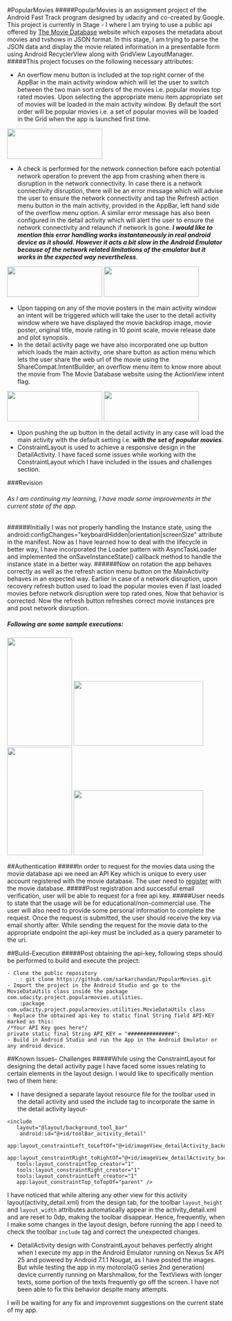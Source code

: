 #PopularMovies
#####PopularMovies is an assignment project of the Android Fast Track program designed by udacity and co-created by Google. This project is currently in Stage - I where I am trying to use a public api offered by [The Movie Database](https://www.themoviedb.org/) website which exposes the metadata about movies and tvshows in JSON format. In this stage, I am trying to parse the JSON data and display the movie related information in a presentable form using Android RecyclerView along with GridView LayoutManager.
#####This project focuses on the following necessary attributes:
- An overflow menu button is included at the top right corner of the AppBar in the main activity window which will let the user to switch between the two main sort orders of the movies i.e. popular movies top rated movies. Upon selecting the appropriate menu item appropriate set of movies will be loaded in the main activity window. By default the sort order will be popular movies i.e. a set of popular movies will be loaded in the Grid when the app is launched first time.

<img src="https://cloud.githubusercontent.com/assets/19269229/22593680/137afd68-ea20-11e6-827f-b6b7dc9cb11d.png" width="220" height="70">

- A check is performed for the network connection before each potential network operation to prevent the app from crashing when there is disruption in the network connectivity. In case there is a network connectivity disruption, there will be an error message which will advise the user to ensure the network connectivity and tap the Refresh action menu button in the main activity, provided in the AppBar, left hand side of the overflow menu option. A similar error message has also been configured in the detail activity which will alert the user to ensure the network connectivity and relaunch if network is gone. ***I would like to mention this error handling works instantaneously in real android device as it should. However it acts a bit slow in the Android Emulator because of the network related limitations of the emulator but it works in the expected way nevertheless***.

<img src="https://cloud.githubusercontent.com/assets/19269229/22568737/3d66ed5c-e995-11e6-8c70-1155e28961c3.png" width="220" height="70">
<img src="https://cloud.githubusercontent.com/assets/19269229/22568920/e1df19f4-e995-11e6-9998-227c7460427c.png" width="220" height="70">

- Upon tapping on any of the movie posters in the main activity window an intent will be triggered which will take the user to the detail activity window where we have displayed the movie backdrop image, movie poster, original title, movie rating in 10 point scale, movie release date and plot synopsis.
- In the detail activity page we have also incorporated one up button which loads the main activity, one share button as action menu which lets the user share the web url of the movie using the ShareCompat.IntentBuilder, an overflow menu item to know more about the movie from The Movie Database website using the ActionView intent flag.

<img src="https://cloud.githubusercontent.com/assets/19269229/22569014/4b631a56-e996-11e6-94f4-f89926ed9822.png" width="220" height="70">
<img src="https://cloud.githubusercontent.com/assets/19269229/22569037/63b2da06-e996-11e6-895c-fedd86a6eb2d.png" width="220" height="70">

- Upon pushing the up button in the detail activity in any case will load the main activity with the default setting i.e. ***with the set of popular movies***.
- ConstraintLayout is used to achieve a responsive design in the DetailActivity. I have faced some issues while working with the ConstraintLayout which I have included in the issues and challenges section.

###Revision
###### As I am continuing my learning, I have made some improvements in the current state of the app.
######Initially I was not properly handling the Instance state, using the android:configChanges="keyboardHidden|orientation|screenSize"  attribute in the manifest. Now as I have learned how to deal with the lifecycle in better way, I have incorporated the Loader pattern with AsyncTaskLoader and implemented the onSaveInstanceState() callback method to handle the instance state in a better way. 
######Now on rotation the app behaves correctly as well as the refresh action menu button on the MainActivity behaves in an expected way. Earlier in case of a network disruption, upon recovery refresh button used to load the popular movies even if last loaded movies before network disruption were top rated ones. Now that behavior is corrected. Now the refresh button refreshes correct movie instances pre and post network disruption.


##### Following are some sample executions:
<img src="https://cloud.githubusercontent.com/assets/19269229/22569216/f5673096-e996-11e6-9817-dfd5e6b0a514.png" width="150" height="250">
<img src="https://cloud.githubusercontent.com/assets/19269229/22569280/41e12076-e997-11e6-8140-b57bba5cbd81.png" width="300" height="150">
<img src="https://cloud.githubusercontent.com/assets/19269229/22569698/d79822da-e998-11e6-929f-b9d01ce4b397.png" width="150" height="250">
<img src="https://cloud.githubusercontent.com/assets/19269229/22570397/6703c6b6-e99b-11e6-8208-7d7cf3836e58.png" width="300" height="150">

##Authentication
#####In order to request for the movies data using the movie database api we need an API Key which is unique to every user account registered with the movie database. The user need to [register](https://www.themoviedb.org/account/signup) with the movie database.
#####Post registration and successful email verification, user will be able to request for a free api key. 
#####User needs to state that the usage will be for educational/non-commercial use. The user will also need to provide some personal information to complete the request. Once the request is submitted, the user should receive the key via email shortly after. While sending the request for the movie data to the appropriate endpoint the api-key must be included as a query parameter to the uri.

##Build-Execution
#####Post obtaining the api-key, following steps should be performed to build and execute the project:
```
- Clone the public repository
	: git clone https://github.com/sarkarchandan/PopularMovies.git
- Import the project in the Android Studio and go to the MovieDataUtils class inside the package com.udacity.project.popularmovies.utilities.
	:package com.udacity.project.popularmovies.utilities.MovieDataUtils class 
- Replace the obtained api-key to static final String field API-KEY marked as this:
/*Your API Key goes here*/
private static final String API_KEY = "###############";
- Build in Android Studio and run the App in the Android Emulator or any android device.
```

##Known Issues- Challenges
#####While using the ConstraintLayout for designing the detail activity page I have faced some issues relating to certain elements in the layout design. I would like to specifically mention two of them here:
- I have designed a separate layout resource file for the toolbar used in the detail activity and used the include tag to incorporate the same in the detail activity layout-
```
<include
   layout="@layout/background_tool_bar"
  	android:id="@+id/toolBar_activity_detail"
   app:layout_constraintLeft_toLeftOf="@+id/imageView_detailActivity_backdrop"
   app:layout_constraintRight_toRightOf="@+id/imageView_detailActivity_backdrop"
   tools:layout_constraintTop_creator="1"
   tools:layout_constraintRight_creator="1"
   tools:layout_constraintLeft_creator="1"
   app:layout_constraintTop_toTopOf="parent" />
```
I have noticed that while altering any other view for this activity layout(activity_detail.xml) from the design tab, for the toolbar ```layout_height``` and ```layout_width``` attributes automatically appear in the activity_detail.xml and are reset to 0dp, making the toolbar disappear. Hence, frequently, when I make some changes in the layout design, before running the app I need to check the toolbar ```include``` tag and correct the unexpected changes.
- DetailActivity design with ConstraintLayout behaves perfectly alright when I execute my app in the Android Emulator running on Nexus 5x API 25 and powered by Android 7.1.1 Nougat, as I have posted the images. But while testing the app in my motorola(G series 2nd generation) device currently running on Marshmallow, for the TextViews with longer texts, some portion of the texts frequently go off the screen. I have not been able to fix this behavior despite many attempts.

I will be waiting for any fix and improvemnt suggestions on the current state of my app.
